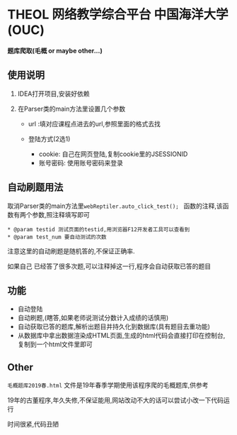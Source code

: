 # THEOL 网络教学综合平台 中国海洋大学 (OUC)  
**题库爬取(毛概 or maybe other...)**



## 使用说明

1. IDEA打开项目,安装好依赖

2. 在Parser类的main方法里设置几个参数

   + url :填对应课程点进去的url,参照里面的格式去找

   + 登陆方式(2选1)

     + cookie: 自己在网页登陆,复制cookie里的JSESSIONID
     + 账号密码: 使用账号密码来登录

     

## 自动刷题用法

取消Parser类的main方法里`webReptiler.auto_click_test(); ` 函数的注释,该函数有两个参数,照注释填写即可

```
* @param testid 测试页面的testid,用浏览器F12开发者工具可以查看到
* @param test_num 要自动测试的次数
```

注意这里的自动刷题是随机答的,不保证正确率. 

如果自己 已经答了很多次题,可以注释掉这一行,程序会自动获取已答的题目



## 功能

+ 自动登陆
+ 自动刷题,(瞎答,如果老师说测试分数计入成绩的话慎用)
+ 自动获取已答的题库,解析出题目并持久化到数据库(具有题目去重功能)
+ 从数据库中拿出数据渲染成HTML页面,生成的html代码会直接打印在控制台,复制到一个html文件里即可



## Other

`毛概题库2019春.html` 文件是19年春季学期使用该程序爬的毛概题库,供参考

19年的古董程序,年久失修,不保证能用,网站改动不大的话可以尝试小改一下代码运行

时间很紧,代码丑陋